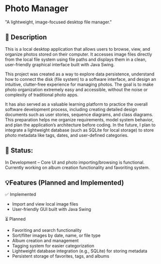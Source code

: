 # Photo Manager
"A lightweight, image-focused desktop file manager."

## 📝 Description
This is a local desktop application that allows users to browse, view, and organize photos stored on their computer. It accesses image files directly from the local file system using file paths and displays them in a clean, user-friendly graphical interface built with Java Swing.

This project was created as a way to explore data persistence, understand how to connect the disk (file system) to a software interface, and design an intuitive, clutter-free experience for managing photos. The goal is to make photo organization extremely easy and accessible, without the noise or complexity of traditional photo apps.

It has also served as a valuable learning platform to practice the overall software development process, including creating detailed design documents such as user stories, sequence diagrams, and class diagrams. This preparation helps me organize requirements, model system behavior, and plan the application’s architecture before coding. In the future, I plan to integrate a lightweight database (such as SQLite for local storage) to store photo metadata like tags, dates, and user-defined categories.

## 🚧 Status:
In Development – Core UI and photo importing/browsing is functional. Currently working on album creation functionality and favoriting system.

## 💡Features (Planned and Implemented)

✅ Implemented
- Import and view local image files<br>
- User-friendly GUI built with Java Swing<br>

⏳ Planned
- Favoriting and search functionality<br>
- Sort/filter images by date, name, or file type<br>
- Album creation and management<br>
- Tagging system for easier categorization<br>
- Lightweight database integration (e.g., SQLite) for storing metadata<br>
- Persistent storage of favorites, tags, and albums<br>
